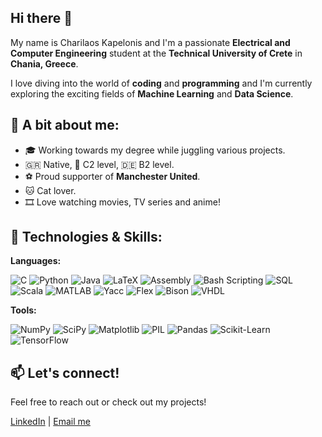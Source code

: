 ## Hi there 👋

My name is Charilaos Kapelonis and I'm a passionate **Electrical and Computer Engineering** student at the **Technical University of Crete** in **Chania, Greece**.

I love diving into the world of **coding** and **programming** and I'm currently exploring the exciting fields of **Machine Learning** and **Data Science**.

## 🌟 A bit about me:

- 🎓 Working towards my degree while juggling various projects.
- 🇬🇷 Native, 🏴󠁧󠁢󠁥󠁮󠁧󠁿 C2 level, 🇩🇪 B2 level.
- ⚽️ Proud supporter of **Manchester United**.
- 🐱 Cat lover.
- 🎞️ Love watching movies, TV series and anime!

## 🔧 Technologies & Skills:

**Languages:**

![C](https://img.shields.io/badge/-C-00599C?style=flat-square&logo=c&logoColor=white)
![Python](https://img.shields.io/badge/-Python-3776AB?style=flat-square&logo=python&logoColor=white)
![Java](https://img.shields.io/badge/-Java-007396?style=flat-square&logo=java&logoColor=white)
![LaTeX](https://img.shields.io/badge/-LaTeX-008080?style=flat-square&logo=latex&logoColor=white)
![Assembly](https://img.shields.io/badge/-Assembly-525252?style=flat-square&logoColor=white)
![Bash Scripting](https://img.shields.io/badge/-Bash-4EAA25?style=flat-square&logo=gnu-bash&logoColor=white)
![SQL](https://img.shields.io/badge/-SQL-4479A1?style=flat-square&logo=postgresql&logoColor=white)
![Scala](https://img.shields.io/badge/-Scala-DC322F?style=flat-square&logo=scala&logoColor=white)
![MATLAB](https://img.shields.io/badge/-MATLAB-0076A8?style=flat-square&logo=mathworks&logoColor=white)
![Yacc](https://img.shields.io/badge/-Yacc-004080?style=flat-square&logo=yacc&logoColor=white)
![Flex](https://img.shields.io/badge/-Flex-004080?style=flat-square&logo=flex&logoColor=white)
![Bison](https://img.shields.io/badge/-Bison-900C3F?style=flat-square&logo=gnu&logoColor=white)
![VHDL](https://img.shields.io/badge/-VHDL-FFA500?style=flat-square&logo=vhdl&logoColor=white)

**Tools:**

![NumPy](https://img.shields.io/badge/-NumPy-013243?style=flat-square&logo=numpy&logoColor=white)
![SciPy](https://img.shields.io/badge/-SciPy-8CAAE6?style=flat-square&logo=scipy&logoColor=white)
![Matplotlib](https://img.shields.io/badge/-Matplotlib-11557C?style=flat-square&logo=python&logoColor=white)
![PIL](https://img.shields.io/badge/-Pillow-3776AB?style=flat-square&logo=python&logoColor=white)
![Pandas](https://img.shields.io/badge/-Pandas-150458?style=flat-square&logo=pandas&logoColor=white)
![Scikit-Learn](https://img.shields.io/badge/-Scikit--Learn-F7931E?style=flat-square&logo=scikit-learn&logoColor=white)
![TensorFlow](https://img.shields.io/badge/-TensorFlow-FF6F00?style=flat-square&logo=tensorflow&logoColor=white)

## 📫 Let's connect!

Feel free to reach out or check out my projects!

[LinkedIn](https://www.linkedin.com/in/charilaos-kapelonis-065b8930b/) | [Email me](mailto:ckapelonis02@gmail.com)
